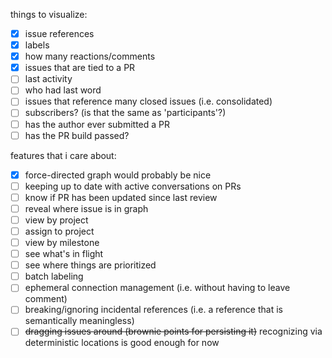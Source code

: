 things to visualize:

* [x] issue references
* [x] labels
* [x] how many reactions/comments
* [x] issues that are tied to a PR
* [ ] last activity
* [ ] who had last word
* [ ] issues that reference many closed issues (i.e. consolidated)
* [ ] subscribers? (is that the same as 'participants'?)
* [ ] has the author ever submitted a PR
* [ ] has the PR build passed?

features that i care about:

* [x] force-directed graph would probably be nice
* [ ] keeping up to date with active conversations on PRs
* [ ] know if PR has been updated since last review
* [ ] reveal where issue is in graph
* [ ] view by project
* [ ] assign to project
* [ ] view by milestone
* [ ] see what's in flight
* [ ] see where things are prioritized
* [ ] batch labeling
* [ ] ephemeral connection management (i.e. without having to leave comment)
* [ ] breaking/ignoring incidental references (i.e. a reference that is semantically meaningless)
* [ ] ~~dragging issues around (brownie points for persisting it)~~ recognizing via deterministic locations is good enough for now
